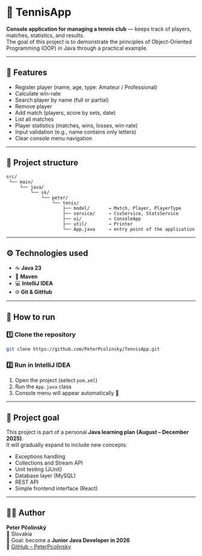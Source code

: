 # 🎾 TennisApp

**Console application for managing a tennis club** — keeps track of players, matches, statistics, and results.  
The goal of this project is to demonstrate the principles of Object-Oriented Programming (OOP) in Java through a practical example.

---

## 🧩 Features
- Register player (name, age, type: Amateur / Professional)
- Calculate win-rate
- Search player by name (full or partial)
- Remove player
- Add match (players, score by sets, date)
- List all matches
- Player statistics (matches, wins, losses, win-rate)
- Input validation (e.g., name contains only letters)
- Clear console menu navigation

---

## 🧱 Project structure
```
src/
 └── main/
     └── java/
         └── sk/
             └── peter/
                 └── tenis/
                     ├── model/       → Match, Player, PlayerType
                     ├── service/     → CsvService, StatsService
                     ├── ui/          → ConsoleApp
                     ├── util/        → Printer
                     └── App.java     → entry point of the application
```

---

## ⚙️ Technologies used
- ☕ **Java 23**
- 🧩 **Maven**
- 💻 **IntelliJ IDEA**
- 🌐 **Git & GitHub**

---

## 🚀 How to run

### 1️⃣ Clone the repository
```bash
git clone https://github.com/PeterPcolinsky/TennisApp.git
```

### 2️⃣ Run in IntelliJ IDEA
1. Open the project (select `pom.xml`)  
2. Run the `App.java` class  
3. Console menu will appear automatically 🎾

---

## 🧠 Project goal
This project is part of a personal **Java learning plan (August – December 2025)**.  
It will gradually expand to include new concepts:
- Exceptions handling  
- Collections and Stream API  
- Unit testing (JUnit)  
- Database layer (MySQL)  
- REST API  
- Simple frontend interface (React)

---

## 👨‍💻 Author
**Peter Pčolinský**  
📍 Slovakia  
🎯 Goal: become a **Junior Java Developer in 2026**  
🔗 [GitHub – PeterPcolinsky](https://github.com/PeterPcolinsky)
